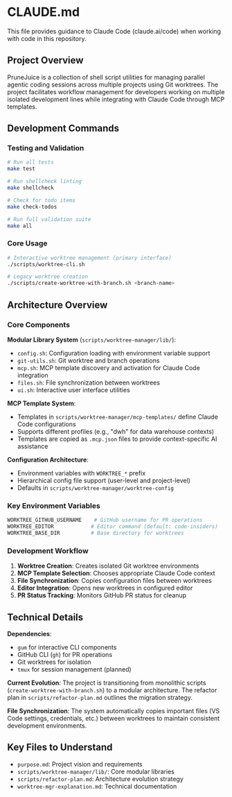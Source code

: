 # CLAUDE.md

This file provides guidance to Claude Code (claude.ai/code) when working with code in this repository.

## Project Overview

PruneJuice is a collection of shell script utilities for managing parallel agentic coding sessions across multiple projects using Git worktrees. The project facilitates workflow management for developers working on multiple isolated development lines while integrating with Claude Code through MCP templates.

## Development Commands

### Testing and Validation
```bash
# Run all tests
make test

# Run shellcheck linting
make shellcheck

# Check for todo items
make check-todos

# Run full validation suite
make all
```

### Core Usage
```bash
# Interactive worktree management (primary interface)
./scripts/worktree-cli.sh

# Legacy worktree creation
./scripts/create-worktree-with-branch.sh <branch-name>
```

## Architecture Overview

### Core Components

**Modular Library System** (`scripts/worktree-manager/lib/`):
- `config.sh`: Configuration loading with environment variable support
- `git-utils.sh`: Git worktree and branch operations
- `mcp.sh`: MCP template discovery and activation for Claude Code integration
- `files.sh`: File synchronization between worktrees
- `ui.sh`: Interactive user interface utilities

**MCP Template System**: 
- Templates in `scripts/worktree-manager/mcp-templates/` define Claude Code configurations
- Supports different profiles (e.g., "dwh" for data warehouse contexts)
- Templates are copied as `.mcp.json` files to provide context-specific AI assistance

**Configuration Architecture**:
- Environment variables with `WORKTREE_*` prefix
- Hierarchical config file support (user-level and project-level)
- Defaults in `scripts/worktree-manager/worktree-config`

### Key Environment Variables
```bash
WORKTREE_GITHUB_USERNAME    # GitHub username for PR operations
WORKTREE_EDITOR            # Editor command (default: code-insiders)
WORKTREE_BASE_DIR          # Base directory for worktrees
```

### Development Workflow

1. **Worktree Creation**: Creates isolated Git worktree environments
2. **MCP Template Selection**: Chooses appropriate Claude Code context
3. **File Synchronization**: Copies configuration files between worktrees
4. **Editor Integration**: Opens new worktrees in configured editor
5. **PR Status Tracking**: Monitors GitHub PR status for cleanup

## Technical Details

**Dependencies**: 
- `gum` for interactive CLI components
- GitHub CLI (`gh`) for PR operations
- Git worktrees for isolation
- `tmux` for session management (planned)

**Current Evolution**: The project is transitioning from monolithic scripts (`create-worktree-with-branch.sh`) to a modular architecture. The refactor plan in `scripts/refactor-plan.md` outlines the migration strategy.

**File Synchronization**: The system automatically copies important files (VS Code settings, credentials, etc.) between worktrees to maintain consistent development environments.

## Key Files to Understand

- `purpose.md`: Project vision and requirements
- `scripts/worktree-manager/lib/`: Core modular libraries
- `scripts/refactor-plan.md`: Architecture evolution strategy
- `worktree-mgr-explanation.md`: Technical documentation